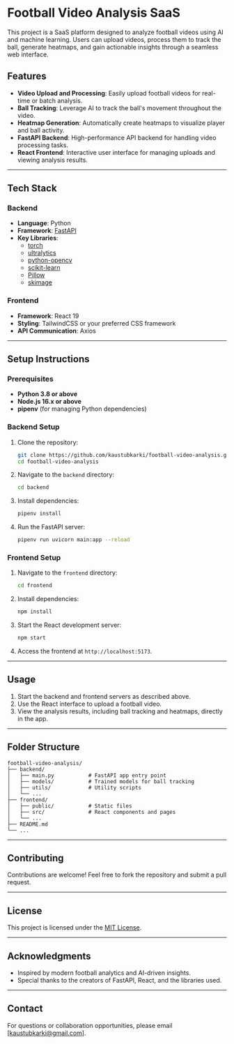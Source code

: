 # Football Video Analysis SaaS

This project is a SaaS platform designed to analyze football videos using AI and machine learning. Users can upload videos, process them to track the ball, generate heatmaps, and gain actionable insights through a seamless web interface.

## Features

- **Video Upload and Processing**: Easily upload football videos for real-time or batch analysis.
- **Ball Tracking**: Leverage AI to track the ball's movement throughout the video.
- **Heatmap Generation**: Automatically create heatmaps to visualize player and ball activity.
- **FastAPI Backend**: High-performance API backend for handling video processing tasks.
- **React Frontend**: Interactive user interface for managing uploads and viewing analysis results.

---

## Tech Stack

### Backend

- **Language**: Python
- **Framework**: [FastAPI](https://fastapi.tiangolo.com/)
- **Key Libraries**:
  - [torch](https://pytorch.org/)
  - [ultralytics](https://github.com/ultralytics/ultralytics)
  - [python-opencv](https://opencv.org/)
  - [scikit-learn](https://scikit-learn.org/)
  - [Pillow](https://python-pillow.org/)
  - [skimage](https://scikit-image.org/)

### Frontend

- **Framework**: React 19
- **Styling**: TailwindCSS or your preferred CSS framework
- **API Communication**: Axios

---

## Setup Instructions

### Prerequisites

- **Python 3.8 or above**
- **Node.js 16.x or above**
- **pipenv** (for managing Python dependencies)

### Backend Setup

1. Clone the repository:
   ```bash
   git clone https://github.com/kaustubkarki/football-video-analysis.git
   cd football-video-analysis
   ```
2. Navigate to the `backend` directory:
   ```bash
   cd backend
   ```
3. Install dependencies:
   ```bash
   pipenv install
   ```
4. Run the FastAPI server:
   ```bash
   pipenv run uvicorn main:app --reload
   ```

### Frontend Setup

1. Navigate to the `frontend` directory:
   ```bash
   cd frontend
   ```
2. Install dependencies:
   ```bash
   npm install
   ```
3. Start the React development server:
   ```bash
   npm start
   ```
4. Access the frontend at `http://localhost:5173`.

---

## Usage

1. Start the backend and frontend servers as described above.
2. Use the React interface to upload a football video.
3. View the analysis results, including ball tracking and heatmaps, directly in the app.

---

## Folder Structure

```
football-video-analysis/
├── backend/
│   ├── main.py           # FastAPI app entry point
│   ├── models/           # Trained models for ball tracking
│   ├── utils/            # Utility scripts
│   └── ...
├── frontend/
│   ├── public/           # Static files
│   ├── src/              # React components and pages
│   └── ...
├── README.md
└── ...
```

---

## Contributing

Contributions are welcome! Feel free to fork the repository and submit a pull request.

---

## License

This project is licensed under the [MIT License](LICENSE).

---

## Acknowledgments

- Inspired by modern football analytics and AI-driven insights.
- Special thanks to the creators of FastAPI, React, and the libraries used.

---

## Contact

For questions or collaboration opportunities, please email [kaustubkarki@gmail.com].
